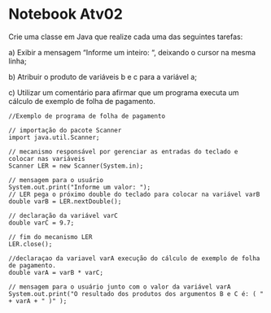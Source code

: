 # Notebook Atv02
Crie uma classe em Java que realize cada uma das seguintes tarefas:

a) Exibir a mensagem “Informe um inteiro: “, deixando o cursor na mesma linha;

b) Atribuir o produto de variáveis b e c para a variável a;

c) Utilizar um comentário para afirmar que um programa executa um cálculo de exemplo de folha de pagamento.

```
//Exemplo de programa de folha de pagamento

// importação do pacote Scanner
import java.util.Scanner; 

// mecanismo responsável por gerenciar as entradas do teclado e colocar nas variáveis
Scanner LER = new Scanner(System.in); 

// mensagem para o usuário
System.out.print("Informe um valor: ");
// LER pega o próximo double do teclado para colocar na variável varB
double varB = LER.nextDouble(); 

// declaração da variável varC
double varC = 9.7;
        
// fim do mecanismo LER
LER.close();

//declaraçao da variavel varA execução do cálculo de exemplo de folha de pagamento.
double varA = varB * varC;

// mensagem para o usuário junto com o valor da variável varA
System.out.print("O resultado dos produtos dos argumentos B e C é: ( " + varA + " )" );
```
